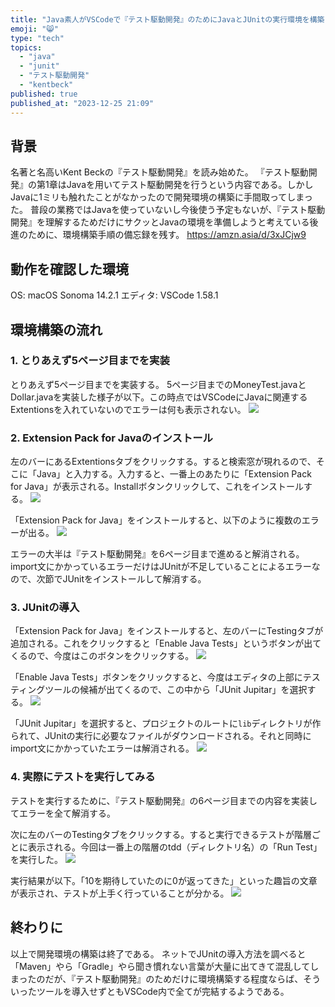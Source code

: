 ```yaml
---
title: "Java素人がVSCodeで『テスト駆動開発』のためにJavaとJUnitの実行環境を構築"
emoji: "😸"
type: "tech"
topics:
  - "java"
  - "junit"
  - "テスト駆動開発"
  - "kentbeck"
published: true
published_at: "2023-12-25 21:09"
---
```


## 背景
名著と名高いKent Beckの『テスト駆動開発』を読み始めた。
『テスト駆動開発』の第1章はJavaを用いてテスト駆動開発を行うという内容である。しかしJavaに1ミリも触れたことがなかったので開発環境の構築に手間取ってしまった。
普段の業務ではJavaを使っていないし今後使う予定もないが、『テスト駆動開発』を理解するためだけにサクッとJavaの環境を準備しようと考えている後進のために、環境構築手順の備忘録を残す。
https://amzn.asia/d/3xJCjw9

## 動作を確認した環境
OS: macOS Sonoma 14.2.1
エディタ: VSCode 1.58.1

## 環境構築の流れ
### 1. とりあえず5ページ目までを実装
とりあえず5ページ目までを実装する。
5ページ目までのMoneyTest.javaとDollar.javaを実装した様子が以下。この時点ではVSCodeにJavaに関連するExtentionsを入れていないのでエラーは何も表示されない。
![](https://storage.googleapis.com/zenn-user-upload/5a12dd0e91c3-20231225.png)

### 2. Extension Pack for Javaのインストール
左のバーにあるExtentionsタブをクリックする。すると検索窓が現れるので、そこに「Java」と入力する。入力すると、一番上のあたりに「Extension Pack for Java」が表示される。Installボタンクリックして、これをインストールする。
![](https://storage.googleapis.com/zenn-user-upload/3c2cb0cd2ea9-20231225.png)

「Extension Pack for Java」をインストールすると、以下のように複数のエラーが出る。
![](https://storage.googleapis.com/zenn-user-upload/cabb0d5a7e18-20231225.png)

エラーの大半は『テスト駆動開発』を6ページ目まで進めると解消される。
import文にかかっているエラーだけはJUnitが不足していることによるエラーなので、次節でJUnitをインストールして解消する。

### 3. JUnitの導入
「Extension Pack for Java」をインストールすると、左のバーにTestingタブが追加される。これをクリックすると「Enable Java Tests」というボタンが出てくるので、今度はこのボタンをクリックする。
![](https://storage.googleapis.com/zenn-user-upload/69a2c3e311e5-20231225.png)

「Enable Java Tests」ボタンをクリックすると、今度はエディタの上部にテスティングツールの候補が出てくるので、この中から「JUnit Jupitar」を選択する。
![](https://storage.googleapis.com/zenn-user-upload/82400eb10345-20231225.png)

「JUnit Jupitar」を選択すると、プロジェクトのルートに`lib`ディレクトリが作られて、JUnitの実行に必要なファイルがダウンロードされる。それと同時にimport文にかかっていたエラーは解消される。
![](https://storage.googleapis.com/zenn-user-upload/05e8bf6fcb80-20231225.png)

### 4. 実際にテストを実行してみる
テストを実行するために、『テスト駆動開発』の6ページ目までの内容を実装してエラーを全て解消する。

次に左のバーのTestingタブをクリックする。すると実行できるテストが階層ごとに表示される。今回は一番上の階層のtdd（ディレクトリ名）の「Run Test」を実行した。
![](https://storage.googleapis.com/zenn-user-upload/c7c52a48bc96-20231225.png)

実行結果が以下。「10を期待していたのに0が返ってきた」といった趣旨の文章が表示され、テストが上手く行っていることが分かる。
![](https://storage.googleapis.com/zenn-user-upload/9e4f32b4a66c-20231225.png)

## 終わりに
以上で開発環境の構築は終了である。
ネットでJUnitの導入方法を調べると「Maven」やら「Gradle」やら聞き慣れない言葉が大量に出てきて混乱してしまったのだが、『テスト駆動開発』のためだけに環境構築する程度ならば、そういったツールを導入せずともVSCode内で全てが完結するようである。

